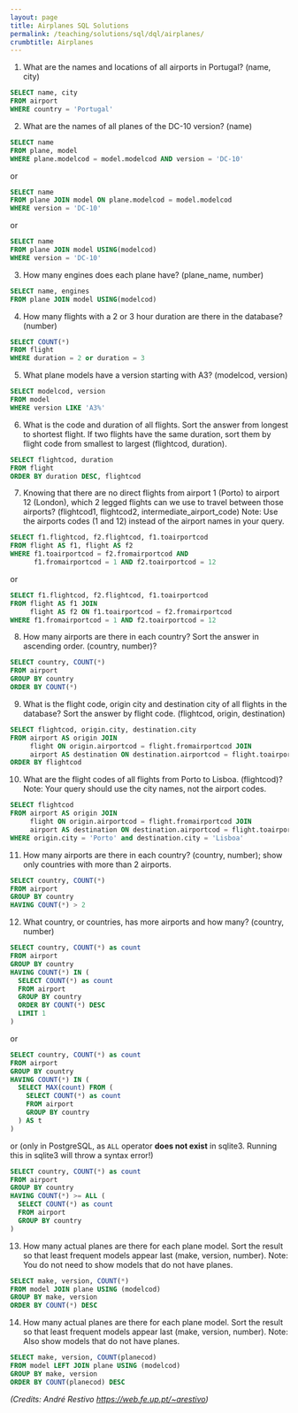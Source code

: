 ```yaml
---
layout: page
title: Airplanes SQL Solutions
permalink: /teaching/solutions/sql/dql/airplanes/
crumbtitle: Airplanes
---
```


1. What are the names and locations of all airports in Portugal? (name, city)
```sql
SELECT name, city
FROM airport
WHERE country = 'Portugal'
```
2. What are the names of all planes of the DC-10 version? (name)
```sql
SELECT name
FROM plane, model
WHERE plane.modelcod = model.modelcod AND version = 'DC-10'
```
or
```sql
SELECT name
FROM plane JOIN model ON plane.modelcod = model.modelcod
WHERE version = 'DC-10'
```
or
```sql
SELECT name
FROM plane JOIN model USING(modelcod)
WHERE version = 'DC-10'
```
3. How many engines does each plane have? (plane_name, number)
```sql
SELECT name, engines
FROM plane JOIN model USING(modelcod)
```
4. How many flights with a 2 or 3 hour duration are there in the database? (number)
```sql
SELECT COUNT(*)
FROM flight
WHERE duration = 2 or duration = 3
```
5. What plane models have a version starting with A3? (modelcod, version)
```sql
SELECT modelcod, version
FROM model
WHERE version LIKE 'A3%'
```
6. What is the code and duration of all flights. Sort the answer from longest to shortest flight. If two flights have the same duration, sort them by flight code from smallest to largest (flightcod, duration).
```sql
SELECT flightcod, duration
FROM flight
ORDER BY duration DESC, flightcod
```
7. Knowing that there are no direct flights from airport 1 (Porto) to airport 12 (London), which 2 legged flights can we use to travel between those airports? (flightcod1, flightcod2, intermediate_airport_code) Note: Use the airports codes (1 and 12) instead of the airport names in your query.
```sql
SELECT f1.flightcod, f2.flightcod, f1.toairportcod
FROM flight AS f1, flight AS f2
WHERE f1.toairportcod = f2.fromairportcod AND
      f1.fromairportcod = 1 AND f2.toairportcod = 12
```
or
```sql
SELECT f1.flightcod, f2.flightcod, f1.toairportcod
FROM flight AS f1 JOIN
     flight AS f2 ON f1.toairportcod = f2.fromairportcod
WHERE f1.fromairportcod = 1 AND f2.toairportcod = 12
```
8. How many airports are there in each country? Sort the answer in ascending order. (country, number)?
```sql
SELECT country, COUNT(*)
FROM airport
GROUP BY country
ORDER BY COUNT(*)
```
9. What is the flight code, origin city and destination city of all flights in the database? Sort the answer by flight code. (flightcod, origin, destination)
```sql
SELECT flightcod, origin.city, destination.city
FROM airport AS origin JOIN
     flight ON origin.airportcod = flight.fromairportcod JOIN
     airport AS destination ON destination.airportcod = flight.toairportcod
ORDER BY flightcod
```
10. What are the flight codes of all flights from Porto to Lisboa. (flightcod)? Note: Your query should use the city names, not the airport codes.
```sql
SELECT flightcod
FROM airport AS origin JOIN
     flight ON origin.airportcod = flight.fromairportcod JOIN
     airport AS destination ON destination.airportcod = flight.toairportcod
WHERE origin.city = 'Porto' and destination.city = 'Lisboa'
```
11. How many airports are there in each country? (country, number); show only countries with more than 2 airports.
```sql
SELECT country, COUNT(*)
FROM airport
GROUP BY country
HAVING COUNT(*) > 2
```
12. What country, or countries, has more airports and how many? (country, number)

```sql
SELECT country, COUNT(*) as count
FROM airport
GROUP BY country
HAVING COUNT(*) IN (
  SELECT COUNT(*) as count
  FROM airport
  GROUP BY country
  ORDER BY COUNT(*) DESC
  LIMIT 1
)
```
or
```sql
SELECT country, COUNT(*) as count
FROM airport
GROUP BY country
HAVING COUNT(*) IN (
  SELECT MAX(count) FROM (
    SELECT COUNT(*) as count
    FROM airport
    GROUP BY country
  ) AS t
)
```
or (only in PostgreSQL, as `ALL` operator **does not exist** in sqlite3. Running this in sqlite3 will throw a syntax error!)
```sql
SELECT country, COUNT(*) as count
FROM airport
GROUP BY country
HAVING COUNT(*) >= ALL (
  SELECT COUNT(*) as count
  FROM airport
  GROUP BY country
)
```

13. How many actual planes are there for each plane model. Sort the result so that least frequent models appear last (make, version, number). Note: You do not need to show models that do not have planes.
```sql
SELECT make, version, COUNT(*)
FROM model JOIN plane USING (modelcod)
GROUP BY make, version
ORDER BY COUNT(*) DESC
```
14. How many actual planes are there for each plane model. Sort the result so that least frequent models appear last (make, version, number). Note: Also show models that do not have planes.
```sql
SELECT make, version, COUNT(planecod)
FROM model LEFT JOIN plane USING (modelcod)
GROUP BY make, version
ORDER BY COUNT(planecod) DESC
```
*(Credits: André Restivo https://web.fe.up.pt/~arestivo)*